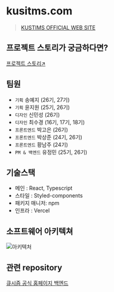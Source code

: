 # kusitms.com
>[KUSTIMS OFFICIAL WEB SITE](https://kusitms.com/)

## 프로젝트 스토리가 궁금하다면?
[프로젝트 스토리↗️](https://insidious-spike-642.notion.site/TF-20493d67da6c428a9f6a9b9b30fa96ce)


## 팀원
- `기획` 송예지 (26기, 27기)
- `기획` 윤지원 (25기, 26기)
- `디자인` 신민성 (26기)
- `디자인` 최수경 (16기, 17기, 18기)
- `프론트엔드` 박고은 (26기)
- `프론트엔드` 박상준 (24기, 26기)
- `프론트엔드` 황남주 (24기)
- `PM & 백엔드` 유정민 (25기, 26기)

## 기술스택
- 메인 : React, Typescript
- 스타일 : Styled-components
- 패키지 매니저: npm
- 인프라 : Vercel

## 소프트웨어 아키텍쳐
![아키텍처](https://user-images.githubusercontent.com/115339354/231766692-9bff8d28-d7a0-4364-8fb4-5f76c0ad0473.png)

## 관련 repository
[큐시즘 공식 홈페이지 백엔드](https://github.com/kusitms-com/api.kusitms.com)
